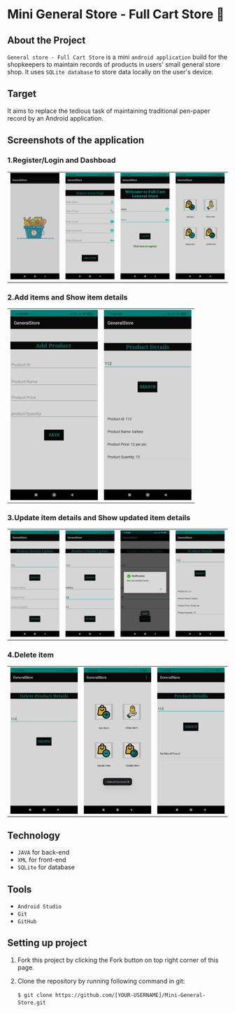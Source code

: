 # Mini General Store - Full Cart Store 🛒


## About the Project

`General store - Full Cart Store` is a mini `android application` build for the shopkeepers to maintain records of products in users' small general store shop. It uses `SQLite database` to store data locally on the user's device.

## Target

It aims to replace the tedious task of maintaining traditional pen-paper record by an Android application.

## Screenshots of the application

### 1.Register/Login and Dashboad

<table>
        <tr> 
        <td><img src = "ScreenShots/splash_screen.jpeg"  width="200"></td>
        <td><img src = "ScreenShots/register.jpeg" width="200"></td>
        <td><img src = "ScreenShots/login.jpeg" width="200"></td>
        <td><img src = "ScreenShots/dashboard.jpeg" width="200"></td>
        </tr>
</table>

### 2.Add items and Show item details

<table>
        <tr> 
        <td><img src = "ScreenShots/add.jpeg"  width="200"></td>
        <td><img src = "ScreenShots/show_details.jpeg" width="200"></td>
        </tr>
</table>

### 3.Update item details and Show updated item details

<table>
        <tr> 
        <td><img src = "ScreenShots/update_page.jpeg"  width="200"></td>
        <td><img src = "ScreenShots/update.jpeg" width="200"></td>
        <td><img src = "ScreenShots/updated-success.jpeg" width="200"></td>
        <td><img src = "ScreenShots/show_after_update.jpeg" width="200"></td>
        </tr>
</table>

### 4.Delete item 

<table>
        <tr> 
        <td><img src = "ScreenShots/delete.jpeg"  width="200"></td>
        <td><img src = "ScreenShots/after delete.jpeg" width="200"></td>
        <td><img src = "ScreenShots/show_after_delete.jpeg" width="200"></td>
        </tr>
</table>


## Technology

- `JAVA` for back-end
- `XML` for front-end
- `SQLite` for database

## Tools

- `Android Studio`
- `Git`
- `GitHub`

## Setting up project

1. Fork this project by clicking the Fork button on top right corner of this page.

2. Clone the repository by running following command in git:

   `$ git clone https://github.com/[YOUR-USERNAME]/Mini-General-Store.git`




